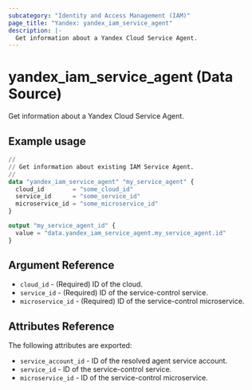 ```yaml
---
subcategory: "Identity and Access Management (IAM)"
page_title: "Yandex: yandex_iam_service_agent"
description: |-
  Get information about a Yandex Cloud Service Agent.
---
```


# yandex_iam_service_agent (Data Source)

Get information about a Yandex Cloud Service Agent.

## Example usage

```terraform
//
// Get information about existing IAM Service Agent.
//
data "yandex_iam_service_agent" "my_service_agent" {
  cloud_id        = "some_cloud_id"
  service_id      = "some_service_id"
  microservice_id = "some_microservice_id"
}

output "my_service_agent_id" {
  value = "data.yandex_iam_service_agent.my_service_agent.id"
}
```

## Argument Reference

* `cloud_id` - (Required) ID of the cloud.
* `service_id` - (Required) ID of the service-control service.
* `microservice_id` - (Required) ID of the service-control microservice.

## Attributes Reference

The following attributes are exported:

* `service_account_id` - ID of the resolved agent service account.
* `service_id` - ID of the service-control service.
* `microservice_id` - ID of the service-control microservice.
